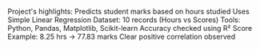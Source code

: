 Project's highlights:
Predicts student marks based on hours studied
Uses Simple Linear Regression
Dataset: 10 records (Hours vs Scores)
Tools: Python, Pandas, Matplotlib, Scikit-learn
Accuracy checked using R² Score
Example: 8.25 hrs → 77.83 marks
Clear positive correlation observed
